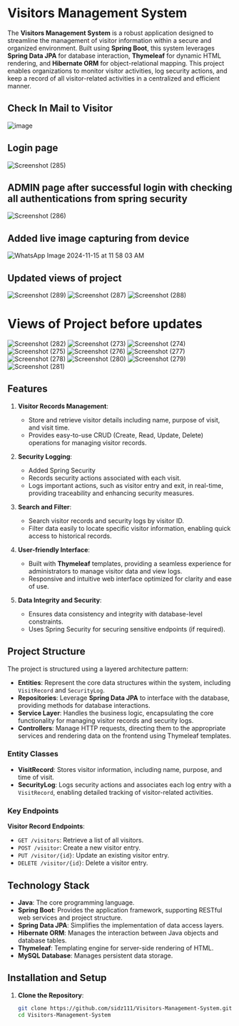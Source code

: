 # Visitors Management System

The **Visitors Management System** is a robust application designed to streamline the management of visitor information within a secure and organized environment. Built using **Spring Boot**, this system leverages **Spring Data JPA** for database interaction, **Thymeleaf** for dynamic HTML rendering, and **Hibernate ORM** for object-relational mapping. This project enables organizations to monitor visitor activities, log security actions, and keep a record of all visitor-related activities in a centralized and efficient manner.

## Check In Mail to Visitor
![image](https://github.com/user-attachments/assets/93a335fe-b37d-42cc-83a9-af485d0dfb5f)



## Login page
![Screenshot (285)](https://github.com/user-attachments/assets/13ab7f2b-6487-4246-8766-b65f56243ec6)

## ADMIN page after successful login with checking all authentications from spring security
![Screenshot (286)](https://github.com/user-attachments/assets/e11bb7fd-1394-4f13-8ff2-f9e8ec1fe45e)

## Added live image capturing from device 
![WhatsApp Image 2024-11-15 at 11 58 03 AM](https://github.com/user-attachments/assets/e36d37b2-6e66-43ab-884f-bcd4a20dada5)


## Updated views of project
![Screenshot (289)](https://github.com/user-attachments/assets/9bc7c00c-c151-4d61-9e0c-c395c31326fc)
![Screenshot (287)](https://github.com/user-attachments/assets/96a7aaf4-98a5-4d8b-9c83-e8bd8074bd47)
![Screenshot (288)](https://github.com/user-attachments/assets/96cae0f6-562b-4ffb-b7f9-e67a55ce5de9)


# Views of Project before updates
![Screenshot (282)](https://github.com/user-attachments/assets/08d86504-2d26-48e1-b4b9-33503b8a0554)
![Screenshot (273)](https://github.com/user-attachments/assets/330ea416-511e-4444-883b-b46653b9c244)
![Screenshot (274)](https://github.com/user-attachments/assets/428652a7-7bf5-48b5-939a-94895e180ca9)
![Screenshot (275)](https://github.com/user-attachments/assets/94e2d566-fbe9-4e10-8774-daf7db9840c5)
![Screenshot (276)](https://github.com/user-attachments/assets/913be92b-7b29-45f6-a200-d7b9d14c0a12)
![Screenshot (277)](https://github.com/user-attachments/assets/500f3afa-85af-44de-bffc-e32532d5953d)
![Screenshot (278)](https://github.com/user-attachments/assets/2a2160e3-11df-4479-b0dc-7ca55fd2cb93)
![Screenshot (280)](https://github.com/user-attachments/assets/5cdc1814-7cb9-4373-9d25-209ec492981a)
![Screenshot (279)](https://github.com/user-attachments/assets/3261e174-a36f-46e7-b2d9-6a69a4265234)
![Screenshot (281)](https://github.com/user-attachments/assets/10365de8-4eab-4f28-b56e-ca5a3ecc704e)



## Features

1. **Visitor Records Management**:
   - Store and retrieve visitor details including name, purpose of visit, and visit time.
   - Provides easy-to-use CRUD (Create, Read, Update, Delete) operations for managing visitor records.

2. **Security Logging**:
   - Added Spring Security
   - Records security actions associated with each visit.
   - Logs important actions, such as visitor entry and exit, in real-time, providing traceability and enhancing security measures.

4. **Search and Filter**:
   - Search visitor records and security logs by visitor ID.
   - Filter data easily to locate specific visitor information, enabling quick access to historical records.

5. **User-friendly Interface**:
   - Built with **Thymeleaf** templates, providing a seamless experience for administrators to manage visitor data and view logs.
   - Responsive and intuitive web interface optimized for clarity and ease of use.

6. **Data Integrity and Security**:
   - Ensures data consistency and integrity with database-level constraints.
   - Uses Spring Security for securing sensitive endpoints (if required).

## Project Structure

The project is structured using a layered architecture pattern:

- **Entities**: Represent the core data structures within the system, including `VisitRecord` and `SecurityLog`.
- **Repositories**: Leverage **Spring Data JPA** to interface with the database, providing methods for database interactions.
- **Service Layer**: Handles the business logic, encapsulating the core functionality for managing visitor records and security logs.
- **Controllers**: Manage HTTP requests, directing them to the appropriate services and rendering data on the frontend using Thymeleaf templates.

### Entity Classes

- **VisitRecord**: Stores visitor information, including name, purpose, and time of visit.
- **SecurityLog**: Logs security actions and associates each log entry with a `VisitRecord`, enabling detailed tracking of visitor-related activities.

### Key Endpoints

 **Visitor Record Endpoints**:
   - `GET /visitors`: Retrieve a list of all visitors.
   - `POST /visitor`: Create a new visitor entry.
   - `PUT /visitor/{id}`: Update an existing visitor entry.
   - `DELETE /visitor/{id}`: Delete a visitor entry.


## Technology Stack

- **Java**: The core programming language.
- **Spring Boot**: Provides the application framework, supporting RESTful web services and project structure.
- **Spring Data JPA**: Simplifies the implementation of data access layers.
- **Hibernate ORM**: Manages the interaction between Java objects and database tables.
- **Thymeleaf**: Templating engine for server-side rendering of HTML.
- **MySQL Database**: Manages persistent data storage.

## Installation and Setup

1. **Clone the Repository**:
   ```bash
   git clone https://github.com/sidz111/Visitors-Management-System.git
   cd Visitors-Management-System
   ```
